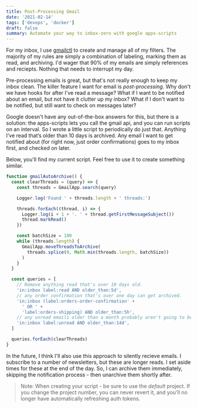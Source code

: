 ```yaml
---
title: Post-Processing Gmail
date: '2021-02-14'
tags: ['devops', 'docker']
draft: false
summary: Automate your way to inbox-zero with google apps-scripts
---
```


For my inbox, I use [gmailctl](https://github.com/mbrt/gmailctl) to create and manage all of my filters. The majority of my rules are simply a combination of labeling, marking them as read, and archiving. I'd wager that 90% of my emails are simply references and reciepts. Nothing that needs to interrupt my day.

Pre-processing emails is great, but that's not really enough to keep my inbox clean. The killer feature I want for email is _post-processing_. Why don't we have hooks for after I've read a message? What if I want to be notified about an email, but not have it clutter up my inbox? What if I don't want to be notified, but still want to check on messages later?

Google doesn't have any out-of-the-box answers for this, but there is a solution: the apps-scripts lets you call the gmail api, and you can run scripts on an interval. So I wrote a little script to periodically do just that. Anything I’ve read that’s older than 10 days is archived. Any email I want to get notified about (for right now, just order confirmations) goes to my inbox first, and checked on later.

Below, you'll find my current script. Feel free to use it to create something similar.

```js
function gmailAutoArchive() {
  const clearThreads = (query) => {
    const threads = GmailApp.search(query)

    Logger.log('Found ' + threads.length + ' threads:')

    threads.forEach((thread, i) => {
      Logger.log(i + 1 + '. ' + thread.getFirstMessageSubject())
      thread.markRead()
    })

    const batchSize = 100
    while (threads.length) {
      GmailApp.moveThreadsToArchive(
        threads.splice(0, Math.min(threads.length, batchSize))
      )
    }
  }

  const queries = [
    // Remove anything read that's over 10 days old.
    'in:inbox label:read AND older_than:5d',
    // any order confirmation that's over one day can get archived.
    'in:inbox (label:orders-order-confirmation' +
      ' OR ' +
      'label:orders-shipping) AND older_than:5h',
    // any unread emails older than a month probably aren't going to be read.
    'in:inbox label:unread AND older_than:14d',
  ]

  queries.forEach(clearThreads)
}
```

In the future, I think I'll also use this approach to silently recieve emails. I subscribe to a number of newsletters, but these are longer reads. I set aside times for these at the end of the day. So, I can archive them immediately, skipping the notification process - then unarchive them shortly after.

> Note: When creating your script - be sure to use the _default_ project. If you change the project number, you can never revert it, and you'll no longer have automatically refreshing auth tokens.
